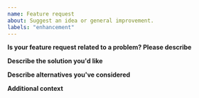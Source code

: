 ```yaml
---
name: Feature request
about: Suggest an idea or general improvement.
labels: "enhancement"
---
```



__Is your feature request related to a problem? Please describe__

<!-- A clear and concise description of what the problem is. Ex. I'm always frustrated when [...] --->


__Describe the solution you'd like__

<!-- A clear and concise description of what you want to happen. -->


__Describe alternatives you've considered__

<!-- A clear and concise description of any alternative solutions or features you've considered. -->


__Additional context__

<!-- Add any other context or screenshots about the feature request here. -->
